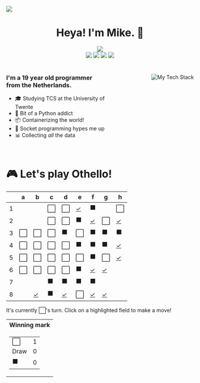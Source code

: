 ![](https://hit.yhype.me/github/profile?user_id=32306794)  <!-- YHYPE hit counter -->
<div align="center">
  <h1>Heya! I'm Mike. 👋</h1>
  
  <img src="https://wakatime.com/badge/user/9555cc8c-3be5-4d08-afde-58be2d556fb0.svg">
  <br>
  <img src="https://img.shields.io/badge/-Wear%20OS-4285F4?style=for-the-badge&logo=wear-os&logoColor=white">
  <img src="https://img.shields.io/badge/Pop!_OS-48B9C7?style=for-the-badge&logo=Pop!_OS&logoColor=white">
  <img src="https://img.shields.io/badge/lineageos-167C80?style=for-the-badge&logo=lineageos&logoColor=white">
  <img src="https://img.shields.io/badge/espressif-E7352C?style=for-the-badge&logo=espressif&logoColor=white">
</div>

<br/>

<div>
  <img align="right" src="https://github-readme-tech-stack.vercel.app/api/cards?title=My%20Favourite%20Technologies&lineHeight=30&lineCount=3&theme=catppuccin_macchiato&hideTitle=true&line1=python,Python,3776AB;nim,Nim,FFE953;javascript,JavaScript,F7DF1E;openjdk,Java,FFFFFF;&line2=podman,Podman,892CA0;nginx,Nginx,009639;linux,Linux,FCC624;wireguard,Wireguard,88171A;&line3=Pop!_OS,Pop!_OS,48B9C7;android,Android,3DDC84;magisk,Magisk,00AF9C;gnome,Gnome,4A86CF;" alt="My Tech Stack" />
  
  <h3 align="left" style="width: 50%">
    I'm a 19 year old programmer from the Netherlands.
  </h3>
  <ul  style="width: 50%">
    <li>🎓️ Studying TCS at the University of Twente</li>
    <li>🐍 Bit of a Python addict</li>
    <li>📦 Containerizing the world!</li>
    <li>🧦 Socket programming hypes me up</li>
    <li>📊 Collecting <i>all</i> the data</li>
  </ul>
</div>

<br>

<div align="left">
  <h1>🎮 Let's play Othello!</h1>
  
<!-- START GAME -->
| |a|b|c|d|e|f|g|h|
|-|-|-|-|-|-|-|-|-|
|1| | |⬜|⬜|[✓](https://github.com/DismissedGuy/dismissedguy/issues/new?title=Othello%7Cmove%7Ce1)|⬛| |⬜|
|2| | |⬜|⬜|⬛|[✓](https://github.com/DismissedGuy/dismissedguy/issues/new?title=Othello%7Cmove%7Cf2)|⬜|[✓](https://github.com/DismissedGuy/dismissedguy/issues/new?title=Othello%7Cmove%7Ch2)|
|3|⬜|⬜|⬜|⬛|⬜|⬛|⬛|⬛|
|4|⬜|⬜|⬜|⬜|⬛|⬛|⬛|[✓](https://github.com/DismissedGuy/dismissedguy/issues/new?title=Othello%7Cmove%7Ch4)|
|5|⬜|⬜|⬜|⬜|⬜|⬛|⬜|[✓](https://github.com/DismissedGuy/dismissedguy/issues/new?title=Othello%7Cmove%7Ch5)|
|6|⬜|⬜|⬜|⬜|⬛|[✓](https://github.com/DismissedGuy/dismissedguy/issues/new?title=Othello%7Cmove%7Cf6)|[✓](https://github.com/DismissedGuy/dismissedguy/issues/new?title=Othello%7Cmove%7Cg6)| |
|7| | |⬛|⬛|⬛|⬛| | |
|8| |[✓](https://github.com/DismissedGuy/dismissedguy/issues/new?title=Othello%7Cmove%7Cb8)|⬛|[✓](https://github.com/DismissedGuy/dismissedguy/issues/new?title=Othello%7Cmove%7Cd8)|⬜|[✓](https://github.com/DismissedGuy/dismissedguy/issues/new?title=Othello%7Cmove%7Cf8)|[✓](https://github.com/DismissedGuy/dismissedguy/issues/new?title=Othello%7Cmove%7Cg8)| |

It's currently ⬜'s turn. Click on a highlighted field to make a move!

<table>
<tr>
<th>Winning mark</th>
</tr><tr>
<td>

<table>
<tr><td>⬜</td><td>1</td></tr>
<tr><td>Draw</td><td>0</td></tr>
<tr><td>⬛</td><td>0</td></tr>
</table>

</td>
</tr>
</table>